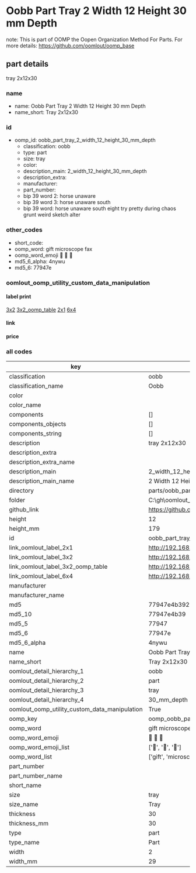 # Oobb Part Tray 2 Width 12 Height 30 mm Depth  

note: This is part of OOMP the Oopen Organization Method For Parts. For more details: https://github.com/oomlout/oomp_base

##  part details
  



tray 2x12x30



### name
* name: Oobb Part Tray 2 Width 12 Height 30 mm Depth
* name_short: Tray 2x12x30 
### id
* oomp_id: oobb_part_tray_2_width_12_height_30_mm_depth
  * classification: oobb
  * type: part
  * size: tray
  * color: 
  * description_main: 2_width_12_height_30_mm_depth
  * description_extra: 
  * manufacturer: 
  * part_number: 
  * bip 39 word 2: horse unaware
  * bip 39 word 3: horse unaware south
  * bip 39 word: horse unaware south eight try pretty during chaos grunt weird sketch alter

### other_codes
* short_code: 
* oomp_word: gift microscope fax
* oomp_word_emoji :gift: :microscope: :fax:
* md5_6_alpha: 4nywu
* md5_6: 77947e






### oomlout_oomp_utility_custom_data_manipulation
#### label print
[3x2](http://192.168.1.245:1112/?label=oomp%204nywu)
[3x2_oomp_table](http://192.168.1.108:1112/?label=oomp%204nywu)
[2x1](http://192.168.1.242:1112/?label=oomp%204nywu)
[6x4](http://192.168.1.55:1112/?label=oomp%204nywu)    

#### link

                              

#### price







### all codes 
| key | value |  
| --- | --- |  
| classification | oobb |  
| classification_name | Oobb |  
| color |  |  
| color_name |  |  
| components | [] |  
| components_objects | [] |  
| components_string | [] |  
| description | tray 2x12x30 |  
| description_extra |  |  
| description_extra_name |  |  
| description_main | 2_width_12_height_30_mm_depth |  
| description_main_name | 2 Width 12 Height 30 mm Depth |  
| directory | parts/oobb_part_tray_2_width_12_height_30_mm_depth |  
| folder | C:\gh\oomlout_oobb_version_4_generated_parts\parts\oobb_part_tray_2_width_12_height_30_mm_depth |  
| github_link | https://github.com/oomlout/oomlout_oomp_part_src/tree/main/parts/oobb_part_tray_2_width_12_height_30_mm_depth |  
| height | 12 |  
| height_mm | 179 |  
| id | oobb_part_tray_2_width_12_height_30_mm_depth |  
| link_oomlout_label_2x1 | http://192.168.1.242:1112/?label=oomp%204nywu |  
| link_oomlout_label_3x2 | http://192.168.1.245:1112/?label=oomp%204nywu |  
| link_oomlout_label_3x2_oomp_table | http://192.168.1.108:1112/?label=oomp%204nywu |  
| link_oomlout_label_6x4 | http://192.168.1.55:1112/?label=oomp%204nywu |  
| manufacturer |  |  
| manufacturer_name |  |  
| md5 | 77947e4b39264886a8f4f46fa07b1b6e |  
| md5_10 | 77947e4b39 |  
| md5_5 | 77947 |  
| md5_6 | 77947e |  
| md5_6_alpha | 4nywu |  
| name | Oobb Part Tray 2 Width 12 Height 30 mm Depth |  
| name_short | Tray 2x12x30  |  
| oomlout_detail_hierarchy_1 | oobb |  
| oomlout_detail_hierarchy_2 | part |  
| oomlout_detail_hierarchy_3 | tray |  
| oomlout_detail_hierarchy_4 | 30_mm_depth |  
| oomlout_oomp_utility_custom_data_manipulation | True |  
| oomp_key | oomp_oobb_part_tray_2_width_12_height_30_mm_depth |  
| oomp_word | gift microscope fax |  
| oomp_word_emoji | :gift: :microscope: :fax: |  
| oomp_word_emoji_list | [':gift:', ':microscope:', ':fax:'] |  
| oomp_word_list | ['gift', 'microscope', 'fax'] |  
| part_number |  |  
| part_number_name |  |  
| short_name |  |  
| size | tray |  
| size_name | Tray |  
| thickness | 30 |  
| thickness_mm | 30 |  
| type | part |  
| type_name | Part |  
| width | 2 |  
| width_mm | 29 |  
